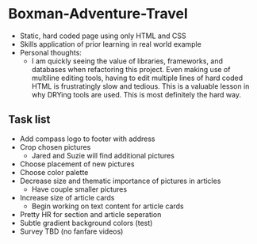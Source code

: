 # Boxman-Adventure-Travel
* Static, hard coded page using only HTML and CSS
* Skills application of prior learning in real world example
* Personal thoughts: 
    * I am quickly seeing the value of libraries, frameworks, and databases when refactoring this project. Even making use of multiline editing tools, having to edit multiple lines of hard coded HTML is frustratingly slow and tedious. This is a valuable lesson in why DRYing tools are used. This is most definitely the hard way.

## Task list
* Add compass logo to footer with address
* Crop chosen pictures
    * Jared and Suzie will find additional pictures
* Choose placement of new pictures
* Choose color palette
* Decrease size and thematic importance of pictures in articles
    * Have couple smaller pictures
* Increase size of article cards
    * Begin working on text content for article cards
* Pretty HR for section and article seperation
* Subtle gradient background colors (test)
* Survey TBD (no fanfare videos)
